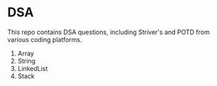 # DSA
This repo contains DSA questions, including Striver's and POTD from various coding platforms.
1. Array
2. String
3. LinkedList
4. Stack
